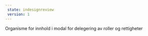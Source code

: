 ```yaml
---
 state: indesignreview
 version: 1
---
```

Organisme for innhold i modal for delegering av roller og rettigheter